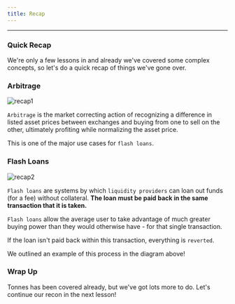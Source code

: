 ```yaml
---
title: Recap
---
```


---

### Quick Recap

We're only a few lessons in and already we've covered some complex concepts, so let's do a quick recap of things we've gone over.

### Arbitrage

![recap1](/security-section-6/9-recap/recap1.png)

`Arbitrage` is the market correcting action of recognizing a difference in listed asset prices between exchanges and buying from one to sell on the other, ultimately profiting while normalizing the asset price.

This is one of the major use cases for `flash loans`.

### Flash Loans

![recap2](/security-section-6/9-recap/recap2.png)

`Flash loans` are systems by which `liquidity providers` can loan out funds (for a fee) without collateral. **The loan must be paid back in the same transaction that it is taken.**

`Flash loans` allow the average user to take advantage of much greater buying power than they would otherwise have - for that single transaction.

If the loan isn't paid back within this transaction, everything is `reverted`.

We outlined an example of this process in the diagram above!

### Wrap Up

Tonnes has been covered already, but we've got lots more to do. Let's continue our recon in the next lesson!
